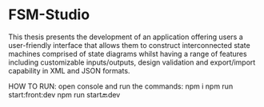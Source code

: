 # FSM-Studio
This thesis presents the development of an application offering users a user-friendly interface that allows them to construct interconnected state machines comprised of state diagrams whilst having a range of features including customizable inputs/outputs, design validation and export/import capability in XML and JSON formats.

HOW TO RUN:
open console and run the commands:
npm i
npm run start:front:dev
npm run start:back:dev 
